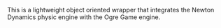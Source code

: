 This is a lightweight object oriented wrapper that integrates the Newton Dynamics physic engine with the Ogre Game engine.